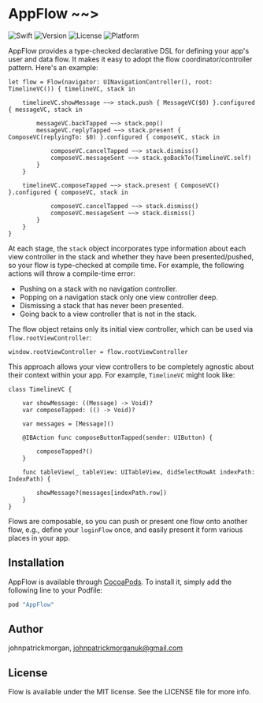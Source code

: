 # AppFlow ~~>

![Swift](https://img.shields.io/badge/Swift-3.0-green.svg?style=flat)
![Version](https://img.shields.io/cocoapods/v/AppFlow.svg?style=flat)
![License](https://img.shields.io/cocoapods/l/AppFlow.svg?style=flat)
![Platform](https://img.shields.io/cocoapods/p/AppFlow.svg?style=flat)

AppFlow provides a type-checked declarative DSL for defining your app's user and data flow. It makes it easy to adopt the flow coordinator/controller pattern. Here's an example:


    let flow = Flow(navigator: UINavigationController(), root: TimelineVC()) { timelineVC, stack in
        
        timelineVC.showMessage ~~> stack.push { MessageVC($0) }.configured { messageVC, stack in
            
            messageVC.backTapped ~~> stack.pop()
            messageVC.replyTapped ~~> stack.present { ComposeVC(replyingTo: $0) }.configured { composeVC, stack in
            
            	composeVC.cancelTapped ~~> stack.dismiss()
            	composeVC.messageSent ~~> stack.goBackTo(TimelineVC.self)
            }
        }
        
        timelineVC.composeTapped ~~> stack.present { ComposeVC() }.configured { composeVC, stack in
            
            	composeVC.cancelTapped ~~> stack.dismiss()
            	composeVC.messageSent ~~> stack.dismiss()
            }
        }
    }
  
At each stage, the `stack` object incorporates type information about each view controller in the stack and whether they have been presented/pushed, so your flow is type-checked at compile time. For example, the following actions will throw a compile-time error:

- Pushing on a stack with no navigation controller.
- Popping on a navigation stack only one view controller deep.
- Dismissing a stack that has never been presented.
- Going back to a view controller that is not in the stack. 

The flow object retains only its initial view controller, which can be used via `flow.rootViewController`:

	window.rootViewController = flow.rootViewController

This approach allows your view controllers to be completely agnostic about their context within your app. For example, `TimelineVC` might look like:

	class TimelineVC {
	
		var showMessage: ((Message) -> Void)?
		var composeTapped: (() -> Void)?
		
		var messages = [Message]()
		
		@IBAction func composeButtonTapped(sender: UIButton) {
			
			composeTapped?()
		}
		
		func tableView(_ tableView: UITableView, didSelectRowAt indexPath: IndexPath) {
        
        	showMessage?(messages[indexPath.row])
    	}
	}

Flows are composable, so you can push or present one flow onto another flow, e.g., define your `loginFlow` once, and easily present it form various places in your app.

## Installation

AppFlow is available through [CocoaPods](http://cocoapods.org). To install
it, simply add the following line to your Podfile:

```ruby
pod "AppFlow"
```

## Author

johnpatrickmorgan, johnpatrickmorganuk@gmail.com

## License

Flow is available under the MIT license. See the LICENSE file for more info.
